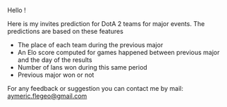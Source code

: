 Hello !

Here is my invites prediction for DotA 2 teams for major events.
The predictions are based on these features
- The place of each team during the previous major
- An Elo score computed for games happened between previous major and the day of the results
- Number of lans won during this same period
- Previous major won or not



For any feedback or suggestion you can contact me by mail: aymeric.flegeo@gmail.com

